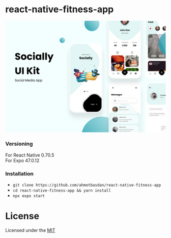 # react-native-fitness-app

![](https://github.com/ahmetbasdan/react-native-social-app/blob/master/assets/preview.jpg)

### Versioning

For React Native 0.70.5
<br/>
For Expo 47.0.12

### Installation

- `git clone https://github.com/ahmetbasdan/react-native-fitness-app`
- `cd react-native-fitness-app && yarn install`
- `npx expo start`

# License

Licensed under the [MIT](LICENSE)
